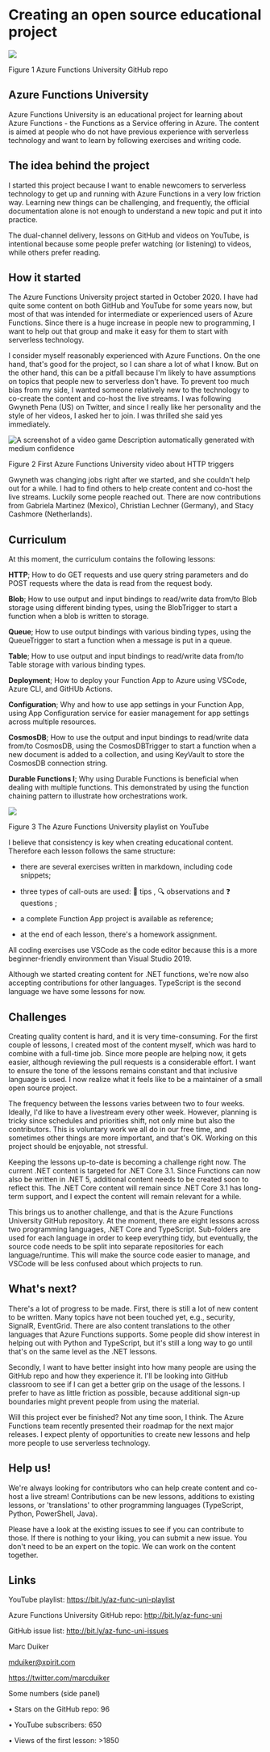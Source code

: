 # Creating an open source educational project

![](./media/image1.png)


Figure 1 Azure Functions University GitHub repo

## Azure Functions University

Azure Functions University is an educational project for learning about
Azure Functions - the Functions as a Service offering in Azure. The
content is aimed at people who do not have previous experience with
serverless technology and want to learn by following exercises and
writing code.

## The idea behind the project

I started this project because I want to enable newcomers to serverless
technology to get up and running with Azure Functions in a very low
friction way. Learning new things can be challenging, and frequently,
the official documentation alone is not enough to understand a new topic
and put it into practice.

The dual-channel delivery, lessons on GitHub and videos on YouTube, is
intentional because some people prefer watching (or listening) to
videos, while others prefer reading.

## How it started

The Azure Functions University project started in October 2020. I have
had quite some content on both GitHub and YouTube for some years now,
but most of that was intended for intermediate or experienced users of
Azure Functions. Since there is a huge increase in people new to
programming, I want to help out that group and make it easy for them to
start with serverless technology.

I consider myself reasonably experienced with Azure Functions. On the
one hand, that's good for the project, so I can share a lot of what I
know. But on the other hand, this can be a pitfall because I\'m likely
to have assumptions on topics that people new to serverless don\'t have.
To prevent too much bias from my side, I wanted someone relatively new
to the technology to co-create the content and co-host the live streams.
I was following Gwyneth Pena (US) on Twitter, and since I really like
her personality and the style of her videos, I asked her to join. I was
thrilled she said yes immediately.

![A screenshot of a video game Description automatically generated with
medium confidence](./media/image2.png)


Figure 2 First Azure Functions University video about HTTP triggers

Gwyneth was changing jobs right after we started, and she couldn\'t help
out for a while. I had to find others to help create content and co-host
the live streams. Luckily some people reached out. There are now
contributions from Gabriela Martinez (Mexico), Christian Lechner
(Germany), and Stacy Cashmore (Netherlands).

## Curriculum

At this moment, the curriculum contains the following lessons:

**HTTP**; How to do GET requests and use query string parameters and do
POST requests where the data is read from the request body.

**Blob**; How to use output and input bindings to read/write data
from/to Blob storage using different binding types, using the
BlobTrigger to start a function when a blob is written to storage.

**Queue**; How to use output bindings with various binding types, using
the QueueTrigger to start a function when a message is put in a queue.

**Table**; How to use output and input bindings to read/write data
from/to Table storage with various binding types.

**Deployment**; How to deploy your Function App to Azure using VSCode,
Azure CLI, and GitHUb Actions.

**Configuration**; Why and how to use app settings in your Function App,
using App Configuration service for easier management for app settings
across multiple resources.

**CosmosDB**; How to use the output and input bindings to read/write
data from/to CosmosDB, using the CosmosDBTrigger to start a function
when a new document is added to a collection, and using KeyVault to
store the CosmosDB connection string.

**Durable Functions I**; Why using Durable Functions is beneficial when
dealing with multiple functions. This demonstrated by using the function
chaining pattern to illustrate how orchestrations work.

![](./media/image3.png)


Figure 3 The Azure Functions University playlist on YouTube

I believe that consistency is key when creating educational content.
Therefore each lesson follows the same structure:

-   there are several exercises written in markdown, including code
    snippets;

-   three types of call-outs are used: 📝 tips , 🔍 observations and ❓
    questions ;

-   a complete Function App project is available as reference;

-   at the end of each lesson, there\'s a homework assignment.

All coding exercises use VSCode as the code editor because this is a
more beginner-friendly environment than Visual Studio 2019.

Although we started creating content for .NET functions, we\'re now also
accepting contributions for other languages. TypeScript is the second
language we have some lessons for now.

## Challenges

Creating quality content is hard, and it is very time-consuming. For the
first couple of lessons, I created most of the content myself, which was
hard to combine with a full-time job. Since more people are helping now,
it gets easier, although reviewing the pull requests is a considerable
effort. I want to ensure the tone of the lessons remains constant and
that inclusive language is used. I now realize what it feels like to be
a maintainer of a small open source project.

The frequency between the lessons varies between two to four weeks.
Ideally, I\'d like to have a livestream every other week. However,
planning is tricky since schedules and priorities shift, not only mine
but also the contributors. This is voluntary work we all do in our free
time, and sometimes other things are more important, and that\'s OK.
Working on this project should be enjoyable, not stressful.

Keeping the lessons up-to-date is becoming a challenge right now. The
current .NET content is targeted for .NET Core 3.1. Since Functions can
now also be written in .NET 5, additional content needs to be created
soon to reflect this. The .NET Core content will remain since .NET Core
3.1 has long-term support, and I expect the content will remain relevant
for a while.

This brings us to another challenge, and that is the Azure Functions
University GitHub repository. At the moment, there are eight lessons
across two programming languages, .NET Core and TypeScript. Sub-folders
are used for each language in order to keep everything tidy, but
eventually, the source code needs to be split into separate repositories
for each language/runtime. This will make the source code easier to
manage, and VSCode will be less confused about which projects to run.

## What\'s next?

There\'s a lot of progress to be made. First, there is still a lot of
new content to be written. Many topics have not been touched yet, e.g.,
security, SignalR, EventGrid. There are also content translations to the
other languages that Azure Functions supports. Some people did show
interest in helping out with Python and TypeScript, but it\'s still a
long way to go until that's on the same level as the .NET lessons.

Secondly, I want to have better insight into how many people are using
the GitHub repo and how they experience it. I\'ll be looking into GitHub
classroom to see if I can get a better grip on the usage of the lessons.
I prefer to have as little friction as possible, because additional
sign-up boundaries might prevent people from using the material.

Will this project ever be finished? Not any time soon, I think. The
Azure Functions team recently presented their roadmap for the next major
releases. I expect plenty of opportunities to create new lessons and
help more people to use serverless technology.

## Help us!

We\'re always looking for contributors who can help create content and
co-host a live stream! Contributions can be new lessons, additions to
existing lessons, or \'translations\' to other programming languages
(TypeScript, Python, PowerShell, Java).

Please have a look at the existing issues to see if you can contribute
to those. If there is nothing to your liking, you can submit a new
issue. You don\'t need to be an expert on the topic. We can work on the
content together.

## Links

YouTube playlist: <https://bit.ly/az-func-uni-playlist>

Azure Functions University GitHub repo: <http://bit.ly/az-func-uni>

GitHub issue list: <http://bit.ly/az-func-uni-issues>

Marc Duiker

<mduiker@xpirit.com>

<https://twitter.com/marcduiker>

Some numbers (side panel)

• Stars on the GitHub repo: 96

• YouTube subscribers: 650

• Views of the first lesson: \>1850

